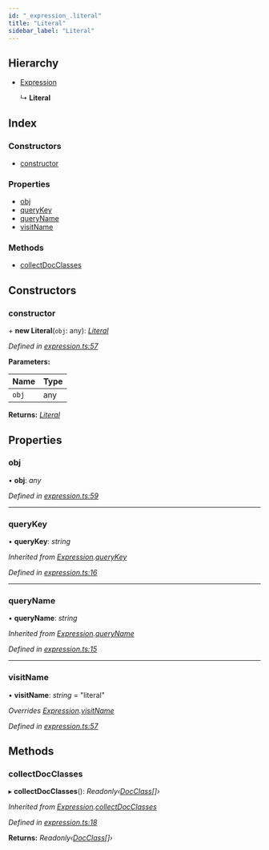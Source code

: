 ```yaml
---
id: "_expression_.literal"
title: "Literal"
sidebar_label: "Literal"
---
```


## Hierarchy

* [Expression](_expression_.expression.md)

  ↳ **Literal**

## Index

### Constructors

* [constructor](_expression_.literal.md#constructor)

### Properties

* [obj](_expression_.literal.md#obj)
* [queryKey](_expression_.literal.md#querykey)
* [queryName](_expression_.literal.md#queryname)
* [visitName](_expression_.literal.md#visitname)

### Methods

* [collectDocClasses](_expression_.literal.md#collectdocclasses)

## Constructors

###  constructor

\+ **new Literal**(`obj`: any): *[Literal](_expression_.literal.md)*

*Defined in [expression.ts:57](https://github.com/kindritskyiMax/elasticmagic-js/blob/3a76a7e/src/expression.ts#L57)*

**Parameters:**

Name | Type |
------ | ------ |
`obj` | any |

**Returns:** *[Literal](_expression_.literal.md)*

## Properties

###  obj

• **obj**: *any*

*Defined in [expression.ts:59](https://github.com/kindritskyiMax/elasticmagic-js/blob/3a76a7e/src/expression.ts#L59)*

___

###  queryKey

• **queryKey**: *string*

*Inherited from [Expression](_expression_.expression.md).[queryKey](_expression_.expression.md#querykey)*

*Defined in [expression.ts:16](https://github.com/kindritskyiMax/elasticmagic-js/blob/3a76a7e/src/expression.ts#L16)*

___

###  queryName

• **queryName**: *string*

*Inherited from [Expression](_expression_.expression.md).[queryName](_expression_.expression.md#queryname)*

*Defined in [expression.ts:15](https://github.com/kindritskyiMax/elasticmagic-js/blob/3a76a7e/src/expression.ts#L15)*

___

###  visitName

• **visitName**: *string* = "literal"

*Overrides [Expression](_expression_.expression.md).[visitName](_expression_.expression.md#visitname)*

*Defined in [expression.ts:57](https://github.com/kindritskyiMax/elasticmagic-js/blob/3a76a7e/src/expression.ts#L57)*

## Methods

###  collectDocClasses

▸ **collectDocClasses**(): *Readonly‹[DocClass](../modules/_document_.md#docclass)[]›*

*Inherited from [Expression](_expression_.expression.md).[collectDocClasses](_expression_.expression.md#collectdocclasses)*

*Defined in [expression.ts:18](https://github.com/kindritskyiMax/elasticmagic-js/blob/3a76a7e/src/expression.ts#L18)*

**Returns:** *Readonly‹[DocClass](../modules/_document_.md#docclass)[]›*
